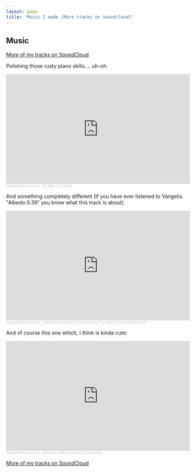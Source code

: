 ```yaml
---
layout: page
title: 'Music I made (More tracks on Soundcloud)'
---
```



## Music

[More of my tracks on SoundCloud](https://soundcloud.com/user-389425808/tracks)

Polishing those rusty piano skills.... uh-oh.

<iframe width="100%" height="300" scrolling="no" frameborder="no" allow="autoplay" src="https://w.soundcloud.com/player/?url=https%3A//api.soundcloud.com/tracks/929082784&color=%23ff5500&auto_play=false&hide_related=false&show_comments=true&show_user=true&show_reposts=false&show_teaser=true&visual=true"></iframe><div style="font-size: 10px; color: #cccccc;line-break: anywhere;word-break: normal;overflow: hidden;white-space: nowrap;text-overflow: ellipsis; font-family: Interstate,Lucida Grande,Lucida Sans Unicode,Lucida Sans,Garuda,Verdana,Tahoma,sans-serif;font-weight: 100;"><a href="https://soundcloud.com/user-389425808" title="rickywilhelmson.com" target="_blank" style="color: #cccccc; text-decoration: none;">rickywilhelmson.com</a> · <a href="https://soundcloud.com/user-389425808/its-hilly-out-south" title="Its Hilly Out South" target="_blank" style="color: #cccccc; text-decoration: none;">Its Hilly Out South</a></div>


And something completely different (If you have ever listened to Vangelis "Albedo 0.39" you know what this track is about)

<iframe width="100%" height="300" scrolling="no" frameborder="no" allow="autoplay" src="https://w.soundcloud.com/player/?url=https%3A//api.soundcloud.com/tracks/1055076367&color=%23ff5500&auto_play=false&hide_related=false&show_comments=true&show_user=true&show_reposts=false&show_teaser=true&visual=true"></iframe><div style="font-size: 10px; color: #cccccc;line-break: anywhere;word-break: normal;overflow: hidden;white-space: nowrap;text-overflow: ellipsis; font-family: Interstate,Lucida Grande,Lucida Sans Unicode,Lucida Sans,Garuda,Verdana,Tahoma,sans-serif;font-weight: 100;"><a href="https://soundcloud.com/user-389425808" title="rickywilhelmson.com" target="_blank" style="color: #cccccc; text-decoration: none;">rickywilhelmson.com</a> · <a href="https://soundcloud.com/user-389425808/flattering-vangelis-can-you-hear-the-silent-clown-stargazing" title="Flattering Vangelis (Can You Hear The Silent Clown Stargazing)" target="_blank" style="color: #cccccc; text-decoration: none;">Flattering Vangelis (Can You Hear The Silent Clown Stargazing)</a></div>


And of course this one which, I think is kinda cute:

<iframe width="100%" height="300" scrolling="no" frameborder="no" allow="autoplay" src="https://w.soundcloud.com/player/?url=https%3A//api.soundcloud.com/tracks/1044482125&color=%23ff5500&auto_play=false&hide_related=false&show_comments=true&show_user=true&show_reposts=false&show_teaser=true&visual=true"></iframe><div style="font-size: 10px; color: #cccccc;line-break: anywhere;word-break: normal;overflow: hidden;white-space: nowrap;text-overflow: ellipsis; font-family: Interstate,Lucida Grande,Lucida Sans Unicode,Lucida Sans,Garuda,Verdana,Tahoma,sans-serif;font-weight: 100;"><a href="https://soundcloud.com/user-389425808" title="rickywilhelmson.com" target="_blank" style="color: #cccccc; text-decoration: none;">rickywilhelmson.com</a> · <a href="https://soundcloud.com/user-389425808/finally-a-little-something-something" title="Finally A Little Something Something" target="_blank" style="color: #cccccc; text-decoration: none;">Finally A Little Something Something</a></div>


[More of my tracks on SoundCloud](https://soundcloud.com/user-389425808/tracks)


